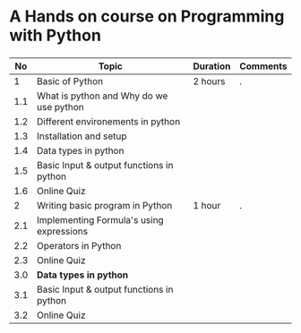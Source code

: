 #  A Hands on course on Programming with Python
### 

|**No** | **Topic**         |**Duration** | **Comments**|
|------ | ----------------- |-------------|-------------|
|   1   | Basic of Python |  2 hours    |      .      |
|   1.1 | What is python and Why do we use python |             |             |
|   1.2 | Different environements in python |             |             |
|   1.3 | Installation and setup |             |             |
|   1.4 | Data types in python |             |             |
|   1.5 | Basic Input & output functions in python |             |             |
|   1.6 | Online Quiz |             |             |
|   2   | Writing basic program in Python  |  1 hour    |      .      |
|   2.1 | Implementing Formula's using expressions |             |             |
|   2.2 | Operators in Python |             |             |
|   2.3 | Online Quiz |             |             |
|   3.0 | **Data types in python** |             |             |
|   3.1 | Basic Input & output functions in python |             |             |
|   3.2 | Online Quiz |             |  
